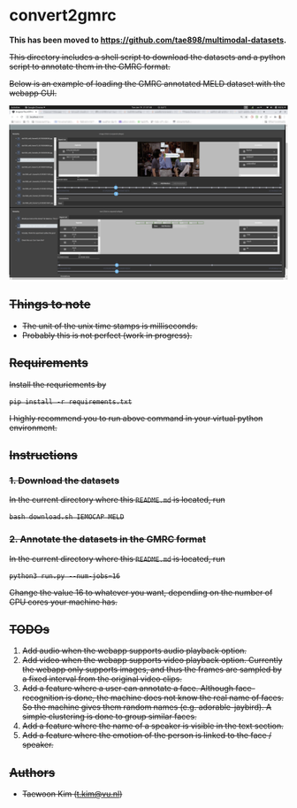 # convert2gmrc

**This has been moved to https://github.com/tae898/multimodal-datasets.**

<s>This directory includes a shell script to download the datasets and a python script to annotate them in the GMRC format.

Below is an example of loading the GMRC annotated MELD dataset with the webapp GUI.

![convert2gmrc example](convert2gmrc.png)

## Things to note

- The unit of the unix time stamps is milliseconds.
- Probably this is not perfect (work in progress).

## Requirements

Install the requriements by

```
pip install -r requirements.txt
```
I highly recommend you to run above command in your virtual python environment.

## Instructions

### 1. Download the datasets

In the current directory where this `README.md` is located, run
```
bash download.sh IEMOCAP MELD
```

### 2. Annotate the datasets in the GMRC format

In the current directory where this `README.md` is located, run
```
python3 run.py --num-jobs=16
```
Change the value 16 to whatever you want, depending on the number of CPU cores your machine has.

## TODOs

1. Add audio when the webapp supports audio playback option.
1. Add video when the webapp supports video playback option. Currently the webapp only supports images, and thus the frames are sampled by a fixed interval from the original video clips.
1. Add a feature where a user can annotate a face. Although face-recognition is done, the machine does not know the real name of faces. So the machine gives them random names (e.g. adorable-jaybird). A simple clustering is done to group similar faces.
1. Add a feature where the name of a speaker is visible in the text section.
1. Add a feature where the emotion of the person is linked to the face / speaker.


## Authors

- Taewoon Kim (t.kim@vu.nl)

</s>
